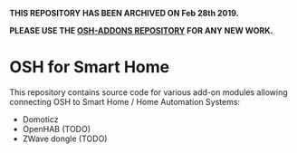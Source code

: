 **THIS REPOSITORY HAS BEEN ARCHIVED ON Feb 28th 2019.**

**PLEASE USE THE [OSH-ADDONS REPOSITORY](https://github.com/opensensorhub/osh-addons) FOR ANY NEW WORK.**

# OSH for Smart Home

This repository contains source code for various add-on modules allowing connecting OSH to Smart Home / Home Automation Systems:

- Domoticz
- OpenHAB (TODO)
- ZWave dongle (TODO)
